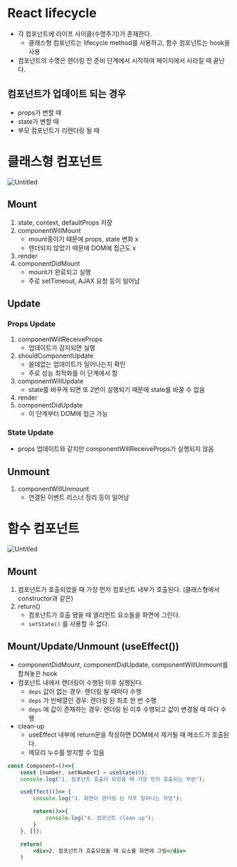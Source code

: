 # React lifecycle

- 각 컴포넌트에 라이프 사이클(수명주기)가 존재한다.
  - 클래스형 컴포넌트는 lifecycle method를 사용하고, 함수 컴포넌트는 hook을 사용
- 컴포넌트의 수명은 렌더링 전 준비 단계에서 시작하여 페이지에서 사라질 때 끝난다.

## 컴포넌트가 업데이트 되는 경우

- props가 변할 때
- state가 변할 때
- 부모 컴포넌트가 리렌더링 될 때

# 클래스형 컴포넌트

![Untitled](https://user-images.githubusercontent.com/55427367/214848766-533a8c3e-f551-42ae-b1d3-aa0e6044004d.png)

## Mount

1. state, context, defaultProps 저장
2. componentWillMount
   - mount중이기 때문에 props, state 변화 x
   - 렌더되지 않았기 때문에 DOM에 접근도 x
3. render
4. componentDidMount
   - mount가 완료되고 실행
   - 주로 setTimeout, AJAX 요청 등이 일어남

## Update

### Props Update

1. componentWillReceiveProps
   - 업데이트가 감지되면 실행
2. shouldComponentUpdate
   - 쓸데없는 업데이트가 일어나는지 확인
   - 주로 성능 최적화를 이 단계에서 함
3. componentWillUpdate
   - state를 바꾸게 되면 또 2번이 실행되기 때문에 state를 바꿀 수 없음
4. render
5. componentDidUpdate
   - 이 단계부터 DOM에 접근 가능

### State Update

- props 업데이트와 같지만 componentWillReceiveProps가 실행되지 않음

## Unmount

1. componentWillUnmount
   - 연결된 이벤트 리스너 정리 등이 일어남

# 함수 컴포넌트

![Untitled](https://user-images.githubusercontent.com/55427367/214848808-b6dfbde4-73d6-4d5f-8182-92f21178311f.png)

## Mount

1. 컴포넌트가 호출되었을 때 가장 먼저 컴포넌트 내부가 호출된다. (클래스형에서 constructor과 같은)
2. return()
   - 컴포넌트가 호출 됐을 때 엘리먼트 요소들을 화면에 그린다.
   - `setState()` 를 사용할 수 없다.

## Mount/Update/Unmount (useEffect())

- componentDidMount, componentDidUpdate, componentWillUnmount를 합쳐놓은 hook
- 컴포넌트 내에서 렌더링이 수행된 이후 실행된다.
  - `deps` 값이 없는 경우: 렌더링 될 때마다 수행
  - `deps` 가 빈배열인 경우: 렌더링 된 최초 한 번 수행
  - `deps` 에 값이 존재하는 경우: 렌더링 된 이후 수행되고 값이 변경될 때 마다 수행
- clean-up
  - useEffect 내부에 return문을 작성하면 DOM에서 제거될 때 메소드가 호출된다.
  - 메모리 누수를 방지할 수 있음

```jsx
const Component=()=>{
	const [number, setNumber] = useState(0);
	console.log("1. 컴포넌트 호출이 되었을 때 가장 먼저 호출되는 부분");

	useEffect(()=> {
		console.log("3. 화면이 렌더링 된 직후 일어나는 작업");

		return()=>{
			console.log("4. 컴포넌트 clean up");
		}
	}, []);

	return(
		<div>2. 컴포넌트가 호출되었을 때 요소를 화면에 그림</div>
	)
```
